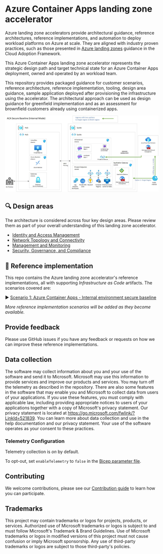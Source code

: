 # Azure Container Apps landing zone accelerator

Azure landing zone accelerators provide architectural guidance, reference architectures, reference implementations, and automation to deploy workload platforms on Azure at scale. They are aligned with industry proven practices, such as those presented in [Azure landing zones](https://learn.microsoft.com/azure/cloud-adoption-framework/ready/landing-zone/) guidance in the Cloud Adoption Framework.

This Azure Container Apps landing zone accelerator represents the strategic design path and target technical state for an Azure Container Apps deployment, owned and operated by an workload team.

This repository provides packaged guidance for customer scenarios, reference architecture, reference implementation, tooling, design area guidance, sample application deployed after provisioning the infrastructure using the accelerator. The architectural approach can be used as design guidance for greenfield implementation and as an assessment for brownfield customers already using containerized apps.

![An architecture diagram representing a typical Azure Container Apps architecture.](./docs/media/acaInternal/aca-internal.png.jpg)

## :mag: Design areas

The architecture is considered across four key design areas. Please review them as part of your overall understanding of this landing zone accelerator.

- [Identity and Access Management](/docs/design-areas/identity.md)
- [Network Topology and Connectivity](/docs/design-areas/networking.md)
- [Management and Monitoring](/docs/design-areas/management.md)
- [Security, Governance, and Compliance](/docs/design-areas/security.md)

## :rocket: Reference implementation

This repo contains the Azure landing zone accelerator's reference implementations, all with supporting *Infrastructure as Code* artifacts. The scenarios covered are:

:arrow_forward: [Scenario 1: Azure Container Apps - Internal environment secure baseline](scenarios/aca-internal/README.md)

*More reference implementation scenarios will be added as they become available.*

## Provide feedback

Please use GitHub issues if you have any feedback or requests on how we can improve these reference implementations.

## Data collection

The software may collect information about you and your use of the software and send it to Microsoft. Microsoft may use this information to provide services and improve our products and services. You may turn off the telemetry as described in the repository. There are also some features in the software that may enable you and Microsoft to collect data from users of your applications. If you use these features, you must comply with applicable law, including providing appropriate notices to users of your applications together with a copy of Microsoft's privacy statement. Our privacy statement is located at <https://go.microsoft.com/fwlink/?LinkId=521839>. You can learn more about data collection and use in the help documentation and our privacy statement. Your use of the software operates as your consent to these practices.

### Telemetry Configuration

Telemetry collection is *on* by default.

To opt-out, set `enableTelemetry` to `false` in the [Bicep parameter file](scenarios/aca-internal/bicep/main.parameters.jsonc).

## Contributing

We welcome contributions, please see our [Contribution guide](CONTRIBUTING.md) to learn how you can participate.

## Trademarks

This project may contain trademarks or logos for projects, products, or services. Authorized use of Microsoft trademarks or logos is subject to and must follow Microsoft's Trademark & Brand Guidelines. Use of Microsoft trademarks or logos in modified versions of this project must not cause confusion or imply Microsoft sponsorship. Any use of third-party trademarks or logos are subject to those third-party's policies.
